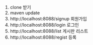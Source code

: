 1. clone 받기
2. maven update
3. http://localhost:8088/signup 회원가입
4. http://localhost:8088/login 로그인
5. http://localhost:8088/list 게시판 리스트
6. http://localhost:8088/regist 등록
